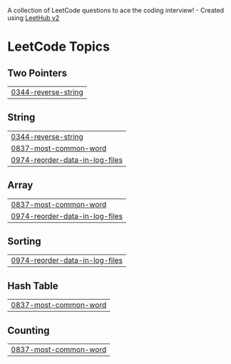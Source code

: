 A collection of LeetCode questions to ace the coding interview! - Created using [LeetHub v2](https://github.com/arunbhardwaj/LeetHub-2.0)
<!---LeetCode Topics Start-->
# LeetCode Topics
## Two Pointers
|  |
| ------- |
| [0344-reverse-string](https://github.com/az0325/leetcode/tree/master/0344-reverse-string) |
## String
|  |
| ------- |
| [0344-reverse-string](https://github.com/az0325/leetcode/tree/master/0344-reverse-string) |
| [0837-most-common-word](https://github.com/az0325/leetcode/tree/master/0837-most-common-word) |
| [0974-reorder-data-in-log-files](https://github.com/az0325/leetcode/tree/master/0974-reorder-data-in-log-files) |
## Array
|  |
| ------- |
| [0837-most-common-word](https://github.com/az0325/leetcode/tree/master/0837-most-common-word) |
| [0974-reorder-data-in-log-files](https://github.com/az0325/leetcode/tree/master/0974-reorder-data-in-log-files) |
## Sorting
|  |
| ------- |
| [0974-reorder-data-in-log-files](https://github.com/az0325/leetcode/tree/master/0974-reorder-data-in-log-files) |
## Hash Table
|  |
| ------- |
| [0837-most-common-word](https://github.com/az0325/leetcode/tree/master/0837-most-common-word) |
## Counting
|  |
| ------- |
| [0837-most-common-word](https://github.com/az0325/leetcode/tree/master/0837-most-common-word) |
<!---LeetCode Topics End-->